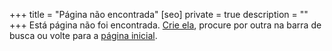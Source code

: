 +++
title = "Página não encontrada"
[seo]
  private = true
description = ""
+++
Está página não foi encontrada. [Crie ela](https://github.com/aUnuser/Incel-Wiki-Brasil), procure por outra na barra de busca ou volte para a [página inicial](/).
